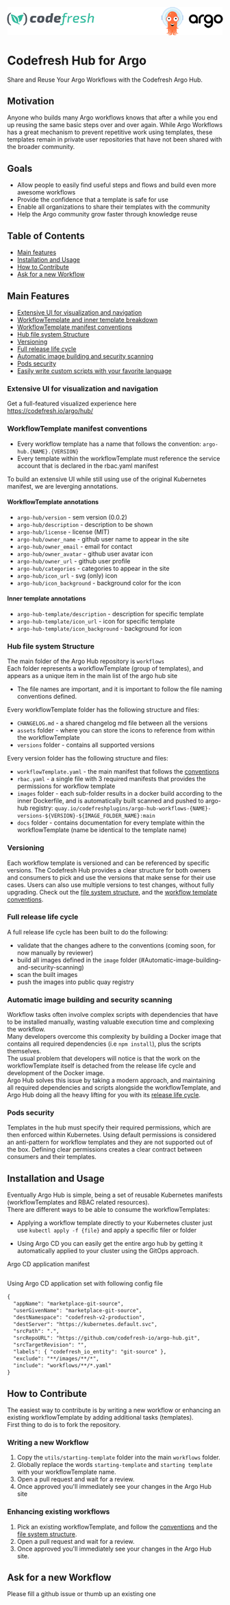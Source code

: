 <p align="center"><img src="./utils/icons/logo.png" alt="Codefresh"></p>

# Codefresh Hub for Argo

Share and Reuse Your Argo Workflows with the Codefresh Argo Hub.

## Motivation
Anyone who builds many Argo workflows knows that after a while you end up reusing the same basic steps over and over again. While Argo Workflows has a great mechanism to prevent repetitive work using templates, these templates remain in private user repositories that have not been shared with the broader community.

## Goals
* Allow people to easily find useful steps and flows and build even more awesome workflows
* Provide the confidence that a template is safe for use
* Enable all organizations to share their templates with the community
* Help the Argo community grow faster through knowledge reuse

## Table of Contents
* [Main features](#Main-Features)
* [Installation and Usage](#Installation-and-Usage)
* [How to Contribute](#How-to-Contribute)
* [Ask for a new Workflow](#Ask-for-a-new-Workflow)

## Main Features
* [Extensive UI for visualization and navigation](#Extensive-ui-for-visualization-and-navigation) 
* [WorkflowTemplate and inner template breakdown](#WorkflowTemplate-and-inner-template-breakdown)
* [WorkflowTemplate manifest conventions](#WorkflowTemplate-manifest-conventions)
* [Hub file system Structure](#Hub-file-system-Structure)
* [Versioning](#Versioning)
* [Full release life cycle](#Full-release-life-cycle)
* [Automatic image building and security scanning](#Automatic-image-building-and-security-scanning)
* [Pods security](#Pods-security)
* [Easily write custom scripts with your favorite language](#Easily-write-custom-scripts-with-your-favorite-language)

### Extensive UI for visualization and navigation
Get a full-featured visualized experience here https://codefresh.io/argo/hub/

### WorkflowTemplate manifest conventions
* Every workflow template has a name that follows the convention: `argo-hub.{NAME}.{VERSION}`
* Every template within the workflowTemplate must reference the service account that is declared in the rbac.yaml manifest

To build an extensive UI while still using use of the original Kubernetes manifest, we are leverging annotations.

#### WorkflowTemplate annotations
* `argo-hub/version` - sem version (0.0.2)
* `argo-hub/description` - description to be shown
* `argo-hub/license` - license (MIT)
* `argo-hub/owner_name` - github user name to appear in the site
* `argo-hub/owner_email` - email for contact
* `argo-hub/owner_avatar` - github user avatar icon
* `argo-hub/owner_url` - github user profile
* `argo-hub/categories` - categories to appear in the site
* `argo-hub/icon_url` - svg (only) icon
* `argo-hub/icon_background` - background color for the icon

#### Inner template annotations
* `argo-hub-template/description` - description for specific template
* `argo-hub-template/icon_url` - icon for specific template
* `argo-hub-template/icon_background` - background for icon 


### Hub file system Structure
The main folder of the Argo Hub repository is `workflows` <br>
Each folder represents a workflowTemplate (group of templates), and appears as a unique item in the main list of the argo hub site <br>

* The file names are important, and it is important to follow the file naming conventions defined.

Every workflowTemplate folder has the following structure and files: <br>
* `CHANGELOG.md` - a shared changelog md file between all the versions
* `assets` folder - where you can store the icons to reference from within the workflowTemplate
* `versions` folder - contains all supported versions

Every version folder has the following structure and files: <br>
* `workflowTemplate.yaml` - the main manifest that follows the [conventions](#WorkflowTemplate-manifest-conventions)
* `rbac.yaml` - a single file with 3 required manifests that provides the permissions for workflow template
* `images` folder - each sub-folder results in a docker build according to the inner Dockerfile, and is automatically built scanned and pushed to argo-hub registry: `quay.io/codefreshplugins/argo-hub-workflows-{NAME}-versions-${VERSION}-${IMAGE_FOLDER_NAME}:main`
* `docs` folder - contains documentation for every template within the workflowTemplate (name be identical to the template name)

### Versioning
Each workflow template is versioned and can be referenced by specific versions. The Codefresh Hub provides a clear structure for both owners and consumers to pick and use the versions that make sense for their use cases. Users can also use multiple versions to test changes, without fully upgrading.
Check out the [file system structure](#Hub-file-system-Structure), and the [workflow template conventions](#WorkflowTemplate-manifest-conventions).

### Full release life cycle
A full release life cycle has been built to do the following:
* validate that the changes adhere to the conventions (coming soon, for now manually by reviewer)
* build all images defined in the `image` folder (#Automatic-image-building-and-security-scanning)
* scan the built images
* push the images into public quay registry 

### Automatic image building and security scanning
Workflow tasks often involve complex scripts with dependencies that have to be installed manually, wasting valuable execution time and complexing the workflow. <br>
Many developers overcome this complexity by building a Docker image that contains all required dependencies (i.e `npm install`), plus the scripts themselves. <br>
The usual problem that developers will notice is that the work on the workflowTemplate itself is detached from the release life cycle and development of the Docker image. <br>
Argo Hub solves this issue by taking a modern approach, and maintaining all required dependencies and scripts alongside the workflowTemplate, and Argo Hub doing  all the heavy lifting for you with its [release life cycle](#Full-release-life-cycle).

### Pods security
Templates in the hub must specify their required permissions, which are then enforced within Kubernetes. Using default permissions is considered an anti-pattern for workflow templates and they are not supported out of the box. Defining clear permissions creates a clear contract between consumers and their templates.

## Installation and Usage
Eventually Argo Hub is simple, being a set of reusable Kubernetes manifests (workflowTemplates and RBAC related resources).<br>
There are different ways to be able to consume the workflowTemplates:

* Applying a workflow template directly to your Kubernetes cluster
just use `kubectl apply -f {file}` and apply a specific filer or folder 

* Using Argo CD you can easily get the entire argo hub by getting it automatically applied to your cluster using the GitOps approach. <br>

Argo CD application manifest

```

```

Using Argo CD application set with following config file
```
{
  "appName": "marketplace-git-source",
  "userGivenName": "marketplace-git-source",
  "destNamespace": "codefresh-v2-production",
  "destServer": "https://kubernetes.default.svc",
  "srcPath": ".",
  "srcRepoURL": "https://github.com/codefresh-io/argo-hub.git",
  "srcTargetRevision": "",
  "labels": { "codefresh_io_entity": "git-source" },
  "exclude": "**/images/**/*",
  "include": "workflows/**/*.yaml"
}
```

##

## How to Contribute
The easiest way to contribute is by writing a new workflow or enhancing an existing workflowTemplate by adding additional tasks (templates). <br>
First thing to do is to fork the repository.

### Writing a new Workflow
1. Copy the `utils/starting-template` folder into the main `workflows` folder.
2. Globally replace the words `starting-template` and `starting template` with your workflowTemplate name.
2. Open a pull request and wait for a review. <br>
3. Once approved you'll immediately see your changes in the Argo Hub site

### Enhancing existing workflows
1. Pick an existing workflowTemplate, and follow the [conventions](#WorkflowTemplate-manifest-conventions) and the [file system structure](#Hub-file-system-Structure). <br>
2. Open a pull request and wait for a review. <br>
3. Once approved you'll immediately see your changes in the Argo Hub site.


## Ask for a new Workflow

Please fill a github issue or thumb up an existing one




